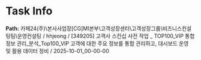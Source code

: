 # Task Info

**Path:** 카페24(주)\본사사업장\[CG]MI본부\고객성장센터\고객성장그룹\비즈니스컨설팅팀\운영컨설팅 / hhjeong / [349205] 고객사 스킨십 사전 작업 _ TOP100_VIP 통합정보 관리_분석_Top100_VIP 고객에 대한 주요 정보를 통합 관리하고, 대시보드 운영 및 활용 데이터 정비 / 2025-10-01_00-00-00

